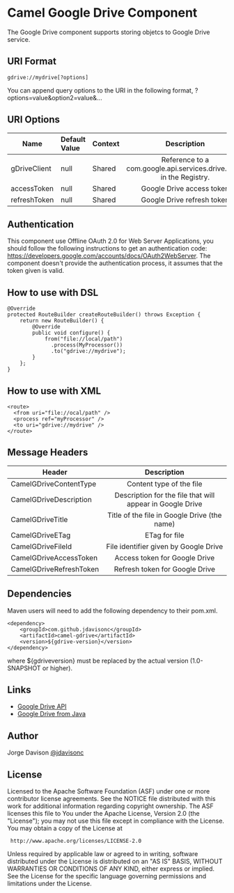 Camel Google Drive Component
============

The Google Drive component supports storing objetcs to Google Drive service.
    
## URI Format

    gdrive://mydrive[?options]

You can append query options to the URI in the following format, ?options=value&option2=value&...

## URI Options

| Name          | Default Value | Context | Description                                                         |
| --------------|:------------- |:--------|:-------------------------------------------------------------------:|
| gDriveClient  | null          | Shared  | Reference to a com.google.api.services.drive.Drive in the Registry. |
| accessToken   | null          | Shared  | Google Drive access token                                           |
| refreshToken  | null          | Shared  | Google Drive refresh token                                          |

## Authentication

This component use Offline OAuth 2.0 for Web Server Applications, you should follow the following instructions to get an authentication code: https://developers.google.com/accounts/docs/OAuth2WebServer.
The component doesn't provide the authentication process, it assumes that the token given is valid.

## How to use with DSL

    @Override
    protected RouteBuilder createRouteBuilder() throws Exception {
        return new RouteBuilder() {
            @Override
			public void configure() {
                from("file://local/path")
                  .process(MyProcessor())
                  .to("gdrive://mydrive");
            }
        };
    }

## How to use with XML

    <route>
      <from uri="file://ocal/path" />
      <process ref="myProcessor" />
      <to uri="gdrive://mydrive" />
    </route>


## Message Headers

| Header                    | Description                                               |
| ------------------------- |:---------------------------------------------------------:|
| CamelGDriveContentType    | Content type of the file                                  |
| CamelGDriveDescription    | Description for the file that will appear in Google Drive |
| CamelGDriveTitle          | Title of the file in Google Drive (the name)              |
| CamelGDriveETag           | ETag for file                                             |
| CamelGDriveFileId         | File identifier given by Google Drive                     |
| CamelGDriveAccessToken    | Access token for Google Drive                             |
| CamelGDriveRefreshToken   | Refresh token for Google Drive                            |

## Dependencies

Maven users will need to add the following dependency to their pom.xml.

    <dependency>
        <groupId>com.github.jdavisonc</groupId>
        <artifactId>camel-gdrive</artifactId>
        <version>${gdrive-version}</version>
    </dependency>

where ${gdriveversion} must be replaced by the actual version (1.0-SNAPSHOT or higher).

## Links

* [Google Drive API](https://code.google.com/p/google-api-java-client/wiki/APIs#Drive_API)
* [Google Drive from Java](https://developers.google.com/drive/quickstart-java)

## Author

Jorge Davison 
[@jdavisonc](http://twitter.com/jdavisonc)

## License

Licensed to the Apache Software Foundation (ASF) under one or more
contributor license agreements.  See the NOTICE file distributed with
this work for additional information regarding copyright ownership.
The ASF licenses this file to You under the Apache License, Version 2.0
(the "License"); you may not use this file except in compliance with
the License.  You may obtain a copy of the License at

     http://www.apache.org/licenses/LICENSE-2.0

Unless required by applicable law or agreed to in writing, software
distributed under the License is distributed on an "AS IS" BASIS,
WITHOUT WARRANTIES OR CONDITIONS OF ANY KIND, either express or implied.
See the License for the specific language governing permissions and
limitations under the License.
